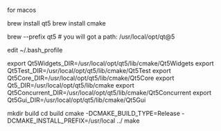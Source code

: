 for macos

brew install qt5
brew install cmake


brew --prefix qt5   # you will got a path: /usr/local/opt/qt@5

edit ~/.bash_profile

export Qt5Widgets_DIR=/usr/local/opt/qt5/lib/cmake/Qt5Widgets
export Qt5Test_DIR=/usr/local/opt/qt5/lib/cmake/Qt5Test
export Qt5Core_DIR=/usr/local/opt/qt5/lib/cmake/Qt5Core
export Qt5_DIR=/usr/local/opt/qt5/lib/cmake
export Qt5Concurrent_DIR=/usr/local/opt/qt5/lib/cmake/Qt5Concurrent
export Qt5Gui_DIR=/usr/local/opt/qt5/lib/cmake/Qt5Gui

mkdir build
cd build
cmake -DCMAKE_BUILD_TYPE=Release -DCMAKE_INSTALL_PREFIX=/usr/local ../
make
